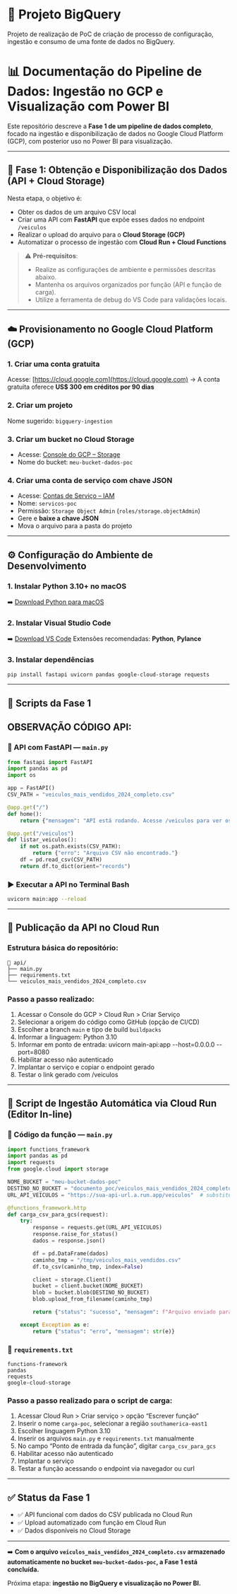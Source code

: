 # 🎯 Projeto BigQuery

Projeto de realização de PoC de criação de processo de configuração, ingestão e consumo de uma fonte de dados no BigQuery.

# 📊 Documentação do Pipeline de Dados: Ingestão no GCP e Visualização com Power BI

Este repositório descreve a **Fase 1 de um pipeline de dados completo**, focado na ingestão e disponibilização de dados no Google Cloud Platform (GCP), com posterior uso no Power BI para visualização.

---

## 📌 Fase 1: Obtenção e Disponibilização dos Dados (API + Cloud Storage)

Nesta etapa, o objetivo é:

* Obter os dados de um arquivo CSV local
* Criar uma API com **FastAPI** que expõe esses dados no endpoint `/veiculos`
* Realizar o upload do arquivo para o **Cloud Storage (GCP)**
* Automatizar o processo de ingestão com **Cloud Run + Cloud Functions**

> ⚠️ **Pré-requisitos**:
>
> * Realize as configurações de ambiente e permissões descritas abaixo.
> * Mantenha os arquivos organizados por função (API e função de carga).
> * Utilize a ferramenta de debug do VS Code para validações locais.

---

## ☁️ Provisionamento no Google Cloud Platform (GCP)

### 1. Criar uma conta gratuita

Acesse: [https://cloud.google.com](https://cloud.google.com)
→ A conta gratuita oferece **US\$ 300 em créditos por 90 dias**

### 2. Criar um projeto

Nome sugerido: `bigquery-ingestion`

### 3. Criar um bucket no Cloud Storage

* Acesse: [Console do GCP – Storage](https://console.cloud.google.com/storage)
* Nome do bucket: `meu-bucket-dados-poc`

### 4. Criar uma conta de serviço com chave JSON

* Acesse: [Contas de Serviço – IAM](https://console.cloud.google.com/iam-admin/serviceaccounts)
* Nome: `servicos-poc`
* Permissão: `Storage Object Admin` (`roles/storage.objectAdmin`)
* Gere e **baixe a chave JSON**
* Mova o arquivo para a pasta do projeto

---

## ⚙️ Configuração do Ambiente de Desenvolvimento

### 1. Instalar Python 3.10+ no macOS

➡️ [Download Python para macOS](https://www.python.org/downloads/mac-osx/)

### 2. Instalar Visual Studio Code

➡️ [Download VS Code](https://code.visualstudio.com/)
Extensões recomendadas: **Python**, **Pylance**

### 3. Instalar dependências

```bash
pip install fastapi uvicorn pandas google-cloud-storage requests
```

---

## 📄 Scripts da Fase 1

## OBSERVAÇÃO CÓDIGO API: 

### 🔹 API com FastAPI — `main.py`

```python
from fastapi import FastAPI
import pandas as pd
import os

app = FastAPI()
CSV_PATH = "veiculos_mais_vendidos_2024_completo.csv"

@app.get("/")
def home():
    return {"mensagem": "API está rodando. Acesse /veiculos para ver os dados."}

@app.get("/veiculos")
def listar_veiculos():
    if not os.path.exists(CSV_PATH):
        return {"erro": "Arquivo CSV não encontrado."}
    df = pd.read_csv(CSV_PATH)
    return df.to_dict(orient="records")
```

### ▶️ Executar a API no Terminal Bash

```bash
uvicorn main:app --reload
```

---

## 🚀 Publicação da API no Cloud Run

### Estrutura básica do repositório:

```
📁 api/
├── main.py
├── requirements.txt
└── veiculos_mais_vendidos_2024_completo.csv
```

### Passo a passo realizado:

1. Acessar o Console do GCP > Cloud Run > Criar Serviço
2. Selecionar a origem do código como GitHub (opção de CI/CD)
3. Escolher a branch `main` e tipo de build `buildpacks`
4. Informar a linguagem: Python 3.10
5. Informar em ponto de entrada: uvicorn main-api:app --host=0.0.0.0 --port=8080
6. Habilitar acesso não autenticado
7. Implantar o serviço e copiar o endpoint gerado
8. Testar o link gerado com /veiculos

---

## 🔁 Script de Ingestão Automática via Cloud Run (Editor In-line)

### 🔹 Código da função — `main.py`

```python
import functions_framework
import pandas as pd
import requests
from google.cloud import storage

NOME_BUCKET = "meu-bucket-dados-poc"
DESTINO_NO_BUCKET = "documento_poc/veiculos_mais_vendidos_2024_completo.csv"
URL_API_VEICULOS = "https://sua-api-url.a.run.app/veiculos"  # substitua pela URL real

@functions_framework.http
def carga_csv_para_gcs(request):
    try:
        response = requests.get(URL_API_VEICULOS)
        response.raise_for_status()
        dados = response.json()

        df = pd.DataFrame(dados)
        caminho_tmp = "/tmp/veiculos_mais_vendidos.csv"
        df.to_csv(caminho_tmp, index=False)

        client = storage.Client()
        bucket = client.bucket(NOME_BUCKET)
        blob = bucket.blob(DESTINO_NO_BUCKET)
        blob.upload_from_filename(caminho_tmp)

        return {"status": "sucesso", "mensagem": f"Arquivo enviado para gs://{NOME_BUCKET}/{DESTINO_NO_BUCKET}"}

    except Exception as e:
        return {"status": "erro", "mensagem": str(e)}
```

### 🔹 `requirements.txt`

```
functions-framework
pandas
requests
google-cloud-storage
```

### Passo a passo realizado para o script de carga:

1. Acessar Cloud Run > Criar serviço > opção “Escrever função”
2. Inserir o nome `carga-poc`, selecionar a região `southamerica-east1`
3. Escolher linguagem Python 3.10
4. Inserir os arquivos `main.py` e `requirements.txt` manualmente
5. No campo “Ponto de entrada da função”, digitar `carga_csv_para_gcs`
6. Habilitar acesso não autenticado
7. Implantar o serviço
8. Testar a função acessando o endpoint via navegador ou curl

---

## ✅ Status da Fase 1

* ✅ API funcional com dados do CSV publicada no Cloud Run
* ✅ Upload automatizado com função em Cloud Run
* ✅ Dados disponíveis no Cloud Storage

---

➡️ **Com o arquivo `veiculos_mais_vendidos_2024_completo.csv` armazenado automaticamente no bucket `meu-bucket-dados-poc`, a Fase 1 está concluída.**

Próxima etapa: **ingestão no BigQuery e visualização no Power BI.**
